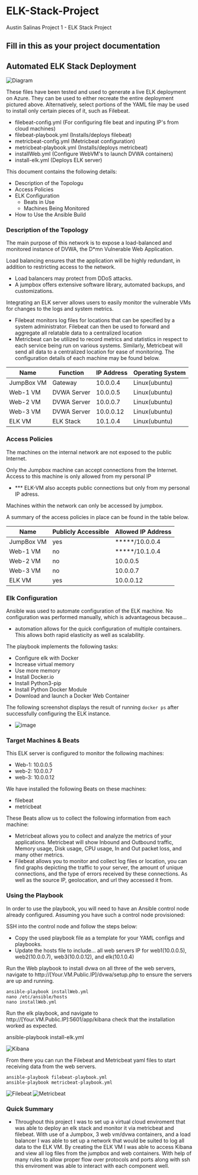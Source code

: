 # ELK-Stack-Project
Austin Salinas Project 1 - ELK Stack Project

## Fill in this as your project documentation
## Automated ELK Stack Deployment



![Diagram](https://user-images.githubusercontent.com/95393740/170905483-e4ba9dbc-3604-4d68-9523-dda5da78346c.jpg)

These files have been tested and used to generate a live ELK deployment on Azure. They can be used to either recreate the entire deployment pictured above. Alternatively, select portions of the YAML file may be used to install only certain pieces of it, such as Filebeat.

  - filebeat-config.yml (For configuring file beat and inputing IP's from cloud machines)
  - filebeat-playbook.yml (Installs/deploys filebeat)
  - metricbeat-config.yml (Metricbeat configuration)
  - metricbeat-playbook.yml (Installs/deploys metricbeat)
  - installWeb.yml (Configure WebVM's to launch DVWA containers)
  - install-elk.yml (Deploys ELK server)

This document contains the following details:
- Description of the Topologu
- Access Policies
- ELK Configuration
  - Beats in Use
  - Machines Being Monitored
- How to Use the Ansible Build


### Description of the Topology

The main purpose of this network is to expose a load-balanced and monitored instance of DVWA, the D*mn Vulnerable Web Application.

Load balancing ensures that the application will be highly redundant, in addition to restricting access to the network.
- Load balancers may protect from DDoS attacks. 
- A jumpbox offers extensive software library, automated backups, and customizations.

Integrating an ELK server allows users to easily monitor the vulnerable VMs for changes to the logs and system metrics.
- Filebeat monitors log files for locations that can be specified by a system administrator. Filebeat can then be used to forward and aggregate all relatable data to a centralized location
- Metricbeat can be utilized to record metrics and statistics in respect to each service being run on various systems. Similarly, Metricbeat will send all data to a centralized location for ease of monitoring.
The configuration details of each machine may be found below.

| Name       | Function    | IP Address | Operating System |
|------------|-------------|------------|------------------|
| JumpBox VM | Gateway     | 10.0.0.4   | Linux(ubuntu)    |
| Web-1 VM   | DVWA Server | 10.0.0.5   | Linux(ubuntu)    |
| Web-2 VM   | DVWA Server | 10.0.0.7   | Linux(ubuntu)    |
| Web-3 VM   | DVWA Server | 10.0.0.12  | Linux(ubuntu)    |
| ELK VM     | ELK Stack   | 10.1.0.4   | Linux(ubuntu)    |

### Access Policies

The machines on the internal network are not exposed to the public Internet. 

Only the Jumpbox machine can accept connections from the Internet. Access to this machine is only allowed from my personal IP
- *** ELK-VM also accepts public connections but only from my personal IP adress.

Machines within the network can only be accessed by jumpbox.

A summary of the access policies in place can be found in the table below.

| Name       | Publicly Accessible | Allowed IP Address |
|------------|---------------------|--------------------|
| JumpBox VM | yes                 | *****/10.0.0.4     |
| Web-1 VM   | no                  | *****/10.1.0.4     |
| Web-2 VM   | no                  | 10.0.0.5           |
| Web-3 VM   | no                  | 10.0.0.7           |
| ELK VM     | yes                 | 10.0.0.12          |

### Elk Configuration

Ansible was used to automate configuration of the ELK machine. No configuration was performed manually, which is advantageous because...
- automation allows for the quick configuration of multiple containers. This allows both rapid elasticity as well as scalability.

The playbook implements the following tasks:
   - Configure elk with Docker
   - Increase virtual memory
   - Use more memory
   - Install Docker.io
   - Install Python3-pip
   - Install Python Docker Module
   - Download and launch a Docker Web Container



The following screenshot displays the result of running `docker ps` after successfully configuring the ELK instance.

- ![image](https://user-images.githubusercontent.com/95393740/160465131-e9f01bf4-4633-4a0b-abfb-9968b1175104.png)


### Target Machines & Beats
This ELK server is configured to monitor the following machines:
- Web-1: 10.0.0.5
- web-2: 10.0.0.7
- web-3: 10.0.0.12

We have installed the following Beats on these machines:
- filebeat
- metricbeat

These Beats allow us to collect the following information from each machine:
- Metricbeat allows you to collect and analyze the metrics of your applications. Metricbeat will show Inbound and Outbound traffic, Memory usage, Disk usage, CPU usage, In and Out packet loss, and many other metrics.
- Filebeat allows you to monitor and collect log files or location, you can find graphs depicting the traffic to your server, the amount of unique connections, and the type of errors received by these connections. As well as the source IP, geolocation, and url they accessed it from.

### Using the Playbook
In order to use the playbook, you will need to have an Ansible control node already configured. Assuming you have such a control node provisioned: 

SSH into the control node and follow the steps below:
- Copy the used playbook file as a template for your YAML configs and playbooks.
- Update the hosts file to include... all web servers IP for web1(10.0.0.5), web2(10.0.0.7), web3(10.0.0.12), and elk(10.1.0.4)


Run the Web playbook to install dvwa on all three of the web servers, navigate to http://[Your.VM.Public.IP]/dvwa/setup.php to ensure the servers are up and running.

    ansible-playbook installWeb.yml
    nano /etc/ansible/hosts
    nano installWeb.yml

Run the elk playbook, and navigate to http://[Your.VM.Public.IP]:5601/app/kibana check that the installation worked as expected.

  ansible-playbook install-elk.yml
  
![Kibana](https://user-images.githubusercontent.com/95393740/170912584-28c6e920-e0d8-47d6-bf2e-aa599db4ceea.jpg)
   
  

From there you can run the Filebeat and Metricbeat yaml files to start receiving data from the web servers.

    ansible-playbook filebeat-playbook.yml
    ansible-playbook metricbeat-playbook.yml
  
  ![Filebeat](https://user-images.githubusercontent.com/95393740/170912660-618018ce-b3c2-45dd-bc19-e8414b132c95.jpg)
![Metricbeat](https://user-images.githubusercontent.com/95393740/170912654-4ab93f09-45bb-4669-9543-045ddd395eaf.jpg)
  
  ### Quick Summary
  - Throughout this project I was to set up a virtual cloud enviroment that was able to deploy an elk stack and monitor it via metricbeat and filebeat. With use of a Jumpbox, 3 web vm/dvwa containers, and a load balancer I was able to set up a network that would be suited to log all data to the ELK VM. By creating the ELK VM I was able to access Kibana and view all log files from the jumpbox and web containers. With help of many rules to allow proper flow over protocols and ports along with ssh this enviroment was able to interact with each component well.
